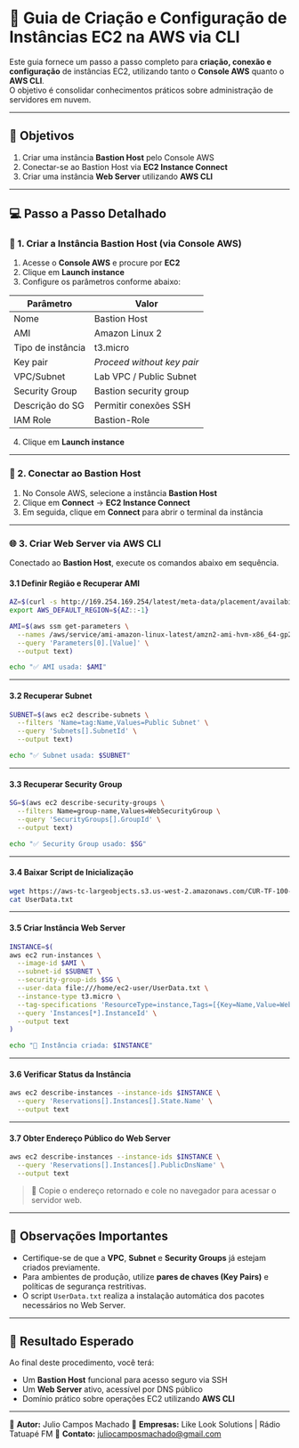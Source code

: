 
# 🚀 Guia de Criação e Configuração de Instâncias EC2 na AWS via CLI

Este guia fornece um passo a passo completo para **criação, conexão e configuração** de instâncias EC2, utilizando tanto o **Console AWS** quanto o **AWS CLI**.  
O objetivo é consolidar conhecimentos práticos sobre administração de servidores em nuvem.

---

## 🎯 Objetivos

1. Criar uma instância **Bastion Host** pelo Console AWS  
2. Conectar-se ao Bastion Host via **EC2 Instance Connect**  
3. Criar uma instância **Web Server** utilizando **AWS CLI**

---

## 💻 Passo a Passo Detalhado

### 🧩 1. Criar a Instância Bastion Host (via Console AWS)

1. Acesse o **Console AWS** e procure por **EC2**  
2. Clique em **Launch instance**  
3. Configure os parâmetros conforme abaixo:

| Parâmetro | Valor |
|------------|--------|
| Nome | Bastion Host |
| AMI | Amazon Linux 2 |
| Tipo de instância | t3.micro |
| Key pair | *Proceed without key pair* |
| VPC/Subnet | Lab VPC / Public Subnet |
| Security Group | Bastion security group |
| Descrição do SG | Permitir conexões SSH |
| IAM Role | Bastion-Role |

4. Clique em **Launch instance**

---

### 🔐 2. Conectar ao Bastion Host

1. No Console AWS, selecione a instância **Bastion Host**  
2. Clique em **Connect** → **EC2 Instance Connect**  
3. Em seguida, clique em **Connect** para abrir o terminal da instância

---

### 🌐 3. Criar Web Server via AWS CLI

Conectado ao **Bastion Host**, execute os comandos abaixo em sequência.

#### 3.1 Definir Região e Recuperar AMI

```bash
AZ=$(curl -s http://169.254.169.254/latest/meta-data/placement/availability-zone)
export AWS_DEFAULT_REGION=${AZ::-1}

AMI=$(aws ssm get-parameters \
  --names /aws/service/ami-amazon-linux-latest/amzn2-ami-hvm-x86_64-gp2 \
  --query 'Parameters[0].[Value]' \
  --output text)

echo "✅ AMI usada: $AMI"
````

---

#### 3.2 Recuperar Subnet

```bash
SUBNET=$(aws ec2 describe-subnets \
  --filters 'Name=tag:Name,Values=Public Subnet' \
  --query 'Subnets[].SubnetId' \
  --output text)

echo "✅ Subnet usada: $SUBNET"
```

---

#### 3.3 Recuperar Security Group

```bash
SG=$(aws ec2 describe-security-groups \
  --filters Name=group-name,Values=WebSecurityGroup \
  --query 'SecurityGroups[].GroupId' \
  --output text)

echo "✅ Security Group usado: $SG"
```

---

#### 3.4 Baixar Script de Inicialização

```bash
wget https://aws-tc-largeobjects.s3.us-west-2.amazonaws.com/CUR-TF-100-RSJAWS-1-23732/171-lab-JAWS-create-ec2/s3/UserData.txt
cat UserData.txt
```

---

#### 3.5 Criar Instância Web Server

```bash
INSTANCE=$(
aws ec2 run-instances \
  --image-id $AMI \
  --subnet-id $SUBNET \
  --security-group-ids $SG \
  --user-data file:///home/ec2-user/UserData.txt \
  --instance-type t3.micro \
  --tag-specifications 'ResourceType=instance,Tags=[{Key=Name,Value=Web Server}]' \
  --query 'Instances[*].InstanceId' \
  --output text
)

echo "🚀 Instância criada: $INSTANCE"
```

---

#### 3.6 Verificar Status da Instância

```bash
aws ec2 describe-instances --instance-ids $INSTANCE \
  --query 'Reservations[].Instances[].State.Name' \
  --output text
```

---

#### 3.7 Obter Endereço Público do Web Server

```bash
aws ec2 describe-instances --instance-ids $INSTANCE \
  --query 'Reservations[].Instances[].PublicDnsName' \
  --output text
```

> 📌 Copie o endereço retornado e cole no navegador para acessar o servidor web.

---

## 🧠 Observações Importantes

* Certifique-se de que a **VPC**, **Subnet** e **Security Groups** já estejam criados previamente.
* Para ambientes de produção, utilize **pares de chaves (Key Pairs)** e políticas de segurança restritivas.
* O script `UserData.txt` realiza a instalação automática dos pacotes necessários no Web Server.

---

## 🏁 Resultado Esperado

Ao final deste procedimento, você terá:

* Um **Bastion Host** funcional para acesso seguro via SSH
* Um **Web Server** ativo, acessível por DNS público
* Domínio prático sobre operações EC2 utilizando **AWS CLI**

---

📘 **Autor:** Julio Campos Machado
🧩 **Empresas:** Like Look Solutions | Rádio Tatuapé FM
📧 **Contato:** [juliocamposmachado@gmail.com](mailto:juliocamposmachado@gmail.com)
